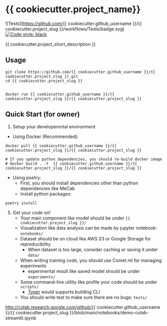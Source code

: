 # {{ cookiecutter.project_name}}
![Tests](https://github.com/{{ cookiecutter.github_username }}/{{ cookiecutter.project_slug }}/workflows/Tests/badge.svg)  [![Code style: black](https://img.shields.io/badge/code%20style-black-000000.svg)](https://github.com/psf/black)


{{ cookiecutter.project_short_description }}

## Usage
```shell
git clone https://github.com/{{ cookiecutter.github_username }}/{{ cookiecutter.project_slug }}.git
cd {{ cookiecutter.project_slug }}


docker run {{ cookiecutter.github_username }}/{{ cookiecutter.project_slug }}/{{ cookiecutter.project_slug }}
```


## Quick Start (for owner)
1. Setup your developemntal environment
  * Using Docker (Recommended):
```
docker pull {{ cookiecutter.github_username }}/{{ cookiecutter.project_slug }}/{{ cookiecutter.project_slug }}

# If you update python dependencies, you should re-build docker image
# docker build . -t  {{ cookiecutter.github_username }}/{{ cookiecutter.project_slug }}/{{ cookiecutter.project_slug }}
```
  * Using poetry:
    * First, you should install dependencies other than python dependencies like MeCab
    * Install python packages:
```
poetry install
```

5. Get your code on!
   * Your main component like model should be under ``{{ cookiecutter.project_slug }}/``
   * Visualization like data analysis can be made by jupyter notebook: ``notebooks/``
   * Dataset should be on cloud like AWS S3 or Google Storage for reproducibility
     * When dataset is too large, consider caching or saving it under ``data/``
   * When writing training code, you should use Comet.ml for managing experiments
     * experimental result like saved model should be under ``experiments/``
   * Some command-line utility like profile your code should be under ``scripts/``
     * [Typer](https://typer.tiangolo.com) would supports building CLI
   * You should write test to make sure there are no bugs: ``tests/``

http://colab.research.google.com/github/{{ cookiecutter.github_username }}/{{ cookiecutter.project_slug }}/blob/main/notebooks/demo-colab-streamlit.ipynb
